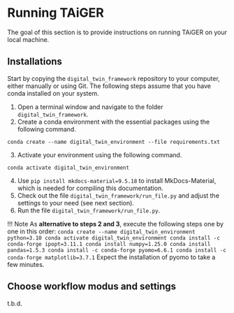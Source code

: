# Running TAiGER

The goal of this section is to provide instructions on running TAiGER on your local machine.

## Installations

Start by copying the `digital_twin_framework` repository to your computer, either manually or using Git. The following steps assume that you have conda installed on your system.

1. Open a terminal window and navigate to the folder `digital_twin_framework`.
2. Create a conda environment with the essential packages using the following command.
```
conda create --name digital_twin_environment --file requirements.txt
```
3. Activate your environment using the following command.
```
conda activate digital_twin_environment
```
4. Use `pip install mkdocs-material=9.5.18` to install MkDocs-Material, which is needed for compiling this documentation.
5. Check out the file `digital_twin_framework/run_file.py` and adjust the settings to your need (see next section).
6. Run the file `digital_twin_framework/run_file.py`.

!!! Note
    As **alternative to steps 2 and 3**, execute the following steps one by one in this order:
    ```
    conda create --name digital_twin_environment python=3.10
    conda activate digital_twin_environment
    conda install -c conda-forge ipopt=3.11.1
    conda install numpy=1.25.0
    conda install pandas=1.5.3
    conda install -c conda-forge pyomo=6.6.1
    conda install -c conda-forge matplotlib=3.7.1
    ```
    Expect the installation of pyomo to take a few minutes.





## Choose workflow modus and settings

t.b.d.


